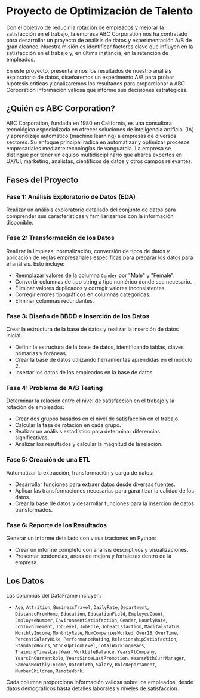 # Proyecto de Optimización de Talento

Con el objetivo de reducir la rotación de empleados y mejorar la satisfacción en el trabajo, la empresa ABC Corporation nos ha contratado para desarrollar un proyecto de análisis de datos y experimentación A/B de gran alcance. Nuestra misión es identificar factores clave que influyen en la satisfacción en el trabajo y, en última instancia, en la retención de empleados.

En este proyecto, presentaremos los resultados de nuestro análisis exploratorio de datos, diseñaremos un experimento A/B para probar hipótesis críticas y analizaremos los resultados para proporcionar a ABC Corporation información valiosa que informe sus decisiones estratégicas.

## ¿Quién es ABC Corporation?

ABC Corporation, fundada en 1980 en California, es una consultora tecnológica especializada en ofrecer soluciones de inteligencia artificial (IA) y aprendizaje automático (machine learning) a empresas de diversos sectores. Su enfoque principal radica en automatizar y optimizar procesos empresariales mediante tecnologías de vanguardia.
La empresa se distingue por tener un equipo multidisciplinario que abarca expertos en UX/UI, marketing, analistas, científicos de datos y otros campos relevantes.

## Fases del Proyecto

### Fase 1: Análisis Exploratorio de Datos (EDA)

Realizar un análisis exploratorio detallado del conjunto de datos para comprender sus características y familiarizarnos con la información disponible.

### Fase 2: Transformación de los Datos

Realizar la limpieza, normalización, conversión de tipos de datos y aplicación de reglas empresariales específicas para preparar los datos para el análisis. Esto incluye:
- Reemplazar valores de la columna `Gender` por "Male" y "Female".
- Convertir columnas de tipo string a tipo numérico donde sea necesario.
- Eliminar valores duplicados y corregir valores inconsistentes.
- Corregir errores tipográficos en columnas categóricas.
- Eliminar columnas redundantes.

### Fase 3: Diseño de BBDD e Inserción de los Datos

Crear la estructura de la base de datos y realizar la inserción de datos inicial:
- Definir la estructura de la base de datos, identificando tablas, claves primarias y foráneas.
- Crear la base de datos utilizando herramientas aprendidas en el módulo 2.
- Insertar los datos de los empleados en la base de datos.

### Fase 4: Problema de A/B Testing

Determinar la relación entre el nivel de satisfacción en el trabajo y la rotación de empleados:
- Crear dos grupos basados en el nivel de satisfacción en el trabajo.
- Calcular la tasa de rotación en cada grupo.
- Realizar un análisis estadístico para determinar diferencias significativas.
- Analizar los resultados y calcular la magnitud de la relación.

### Fase 5: Creación de una ETL

Automatizar la extracción, transformación y carga de datos:
- Desarrollar funciones para extraer datos desde diversas fuentes.
- Aplicar las transformaciones necesarias para garantizar la calidad de los datos.
- Crear la base de datos y desarrollar funciones para la inserción de datos transformados.

### Fase 6: Reporte de los Resultados

Generar un informe detallado con visualizaciones en Python:
- Crear un informe completo con análisis descriptivos y visualizaciones.
- Presentar tendencias, áreas de mejora y fortalezas dentro de la empresa.

## Los Datos

Las columnas del DataFrame incluyen:
- `Age`, `Attrition`, `BusinessTravel`, `DailyRate`, `Department`, `DistanceFromHome`, `Education`, `EducationField`, `EmployeeCount`, `EmployeeNumber`, `EnvironmentSatisfaction`, `Gender`, `HourlyRate`, `JobInvolvement`, `JobLevel`, `JobRole`, `JobSatisfaction`, `MaritalStatus`, `MonthlyIncome`, `MonthlyRate`, `NumCompaniesWorked`, `Over18`, `OverTime`, `PercentSalaryHike`, `PerformanceRating`, `RelationshipSatisfaction`, `StandardHours`, `StockOptionLevel`, `TotalWorkingYears`, `TrainingTimesLastYear`, `WorkLifeBalance`, `YearsAtCompany`, `YearsInCurrentRole`, `YearsSinceLastPromotion`, `YearsWithCurrManager`, `SameAsMonthlyIncome`, `DateBirth`, `Salary`, `RoleDepartament`, `NumberChildren`, `RemoteWork`.

Cada columna proporciona información valiosa sobre los empleados, desde datos demográficos hasta detalles laborales y niveles de satisfacción.
